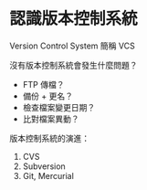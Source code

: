 # 認識版本控制系統

Version Control System 簡稱 VCS

沒有版本控制系統會發生什麼問題？

* FTP 傳檔？
* 備份 + 更名？
* 檢查檔案變更日期？
* 比對檔案異動？

版本控制系統的演進：

1. CVS
2. Subversion
3. Git, Mercurial
